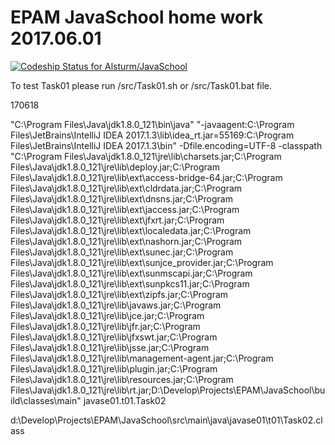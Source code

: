 # EPAM JavaSchool home work 2017.06.01
[ ![Codeship Status for Alsturm/JavaSchool](https://app.codeship.com/projects/393ada40-3672-0135-1e05-4ad2f5be4eb7/status?branch=master)](https://app.codeship.com/projects/227204)

To test Task01 please run /src/Task01.sh or /src/Task01.bat file.



170618

"C:\Program Files\Java\jdk1.8.0_121\bin\java" "-javaagent:C:\Program Files\JetBrains\IntelliJ IDEA 2017.1.3\lib\idea_rt.jar=55169:C:\Program Files\JetBrains\IntelliJ IDEA 2017.1.3\bin" -Dfile.encoding=UTF-8 -classpath "C:\Program Files\Java\jdk1.8.0_121\jre\lib\charsets.jar;C:\Program Files\Java\jdk1.8.0_121\jre\lib\deploy.jar;C:\Program Files\Java\jdk1.8.0_121\jre\lib\ext\access-bridge-64.jar;C:\Program Files\Java\jdk1.8.0_121\jre\lib\ext\cldrdata.jar;C:\Program Files\Java\jdk1.8.0_121\jre\lib\ext\dnsns.jar;C:\Program Files\Java\jdk1.8.0_121\jre\lib\ext\jaccess.jar;C:\Program Files\Java\jdk1.8.0_121\jre\lib\ext\jfxrt.jar;C:\Program Files\Java\jdk1.8.0_121\jre\lib\ext\localedata.jar;C:\Program Files\Java\jdk1.8.0_121\jre\lib\ext\nashorn.jar;C:\Program Files\Java\jdk1.8.0_121\jre\lib\ext\sunec.jar;C:\Program Files\Java\jdk1.8.0_121\jre\lib\ext\sunjce_provider.jar;C:\Program Files\Java\jdk1.8.0_121\jre\lib\ext\sunmscapi.jar;C:\Program Files\Java\jdk1.8.0_121\jre\lib\ext\sunpkcs11.jar;C:\Program Files\Java\jdk1.8.0_121\jre\lib\ext\zipfs.jar;C:\Program Files\Java\jdk1.8.0_121\jre\lib\javaws.jar;C:\Program Files\Java\jdk1.8.0_121\jre\lib\jce.jar;C:\Program Files\Java\jdk1.8.0_121\jre\lib\jfr.jar;C:\Program Files\Java\jdk1.8.0_121\jre\lib\jfxswt.jar;C:\Program Files\Java\jdk1.8.0_121\jre\lib\jsse.jar;C:\Program Files\Java\jdk1.8.0_121\jre\lib\management-agent.jar;C:\Program Files\Java\jdk1.8.0_121\jre\lib\plugin.jar;C:\Program Files\Java\jdk1.8.0_121\jre\lib\resources.jar;C:\Program Files\Java\jdk1.8.0_121\jre\lib\rt.jar;D:\Develop\Projects\EPAM\JavaSchool\build\classes\main" javase01.t01.Task02

d:\Develop\Projects\EPAM\JavaSchool\src\main\java\javase01\t01\Task02.class 
